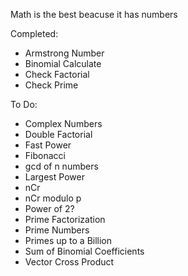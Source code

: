 Math is the best beacuse it has numbers

Completed:
* Armstrong Number
* Binomial Calculate
* Check Factorial
* Check Prime

To Do:
* Complex Numbers
* Double Factorial
* Fast Power
* Fibonacci
* gcd of n numbers
* Largest Power
* nCr
* nCr modulo p
* Power of 2?
* Prime Factorization
* Prime Numbers
* Primes up to a Billion
* Sum of Binomial Coefficients
* Vector Cross Product

